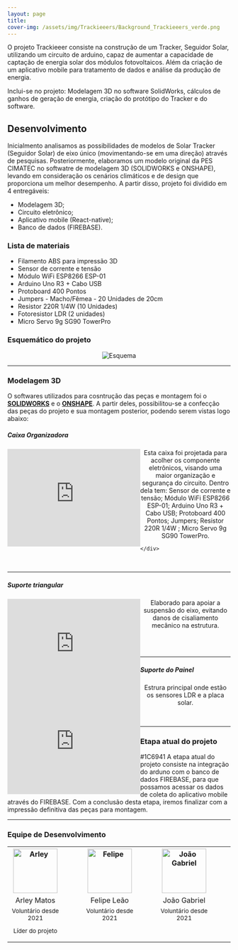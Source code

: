 ```yaml
---
layout: page
title: 
cover-img: /assets/img/Trackieeers/Background_Trackieeers_verde.png
---
```


   O projeto Trackieeer consiste na construção de um Tracker, Seguidor Solar, utilizando um circuito de arduino, capaz de aumentar a capacidade de captação de energia solar dos módulos fotovoltaicos. Além da criação de um aplicativo mobile para tratamento de dados e análise da produção de energia.

   Inclui-se no projeto: Modelagem 3D no software SolidWorks, cálculos de ganhos de geração de energia, criação do protótipo do Tracker e do software.

## Desenvolvimento
   Inicialmento analisamos as possibilidades de modelos de Solar Tracker (Seguidor Solar) de eixo único (movimentando-se em uma direção) através de pesquisas. Posteriormente, elaboramos um modelo original da PES CIMATEC no softwatre de modelagem 3D (SOLIDWORKS e ONSHAPE), levando em consideração os cenários climáticos e de design que proporciona um melhor desempenho. A partir disso, projeto foi dividido em 4 entregáveis: 
   
   * Modelagem 3D; 
   * Circuito eletrônico;
   * Aplicativo mobile (React-native);
   * Banco de dados (FIREBASE). 

### Lista de materiais 

* Filamento ABS para impressão 3D
* Sensor de corrente e tensão
* Módulo WiFi ESP8266 ESP-01
* Arduino Uno R3 + Cabo USB
* Protoboard 400 Pontos
* Jumpers - Macho/Fêmea - 20 Unidades de 20cm
* Resistor 220R 1/4W (10 Unidades)
* Fotoresistor LDR (2 unidades)
* Micro Servo 9g SG90 TowerPro


### Esquemático do projeto

<p style="text-align: center;"> <img src="/assets/img/smart_energy/Equemático_Smart.png" alt="Esquema"/> </p>

---

### Modelagem 3D                   

O softwares utilizados para cosntrução das peças e montagem foi o [**SOLIDWORKS**](https://www.solidworks.com/pt-br) e o [**ONSHAPE**](https://onshape.com/en/). A partir deles, possibilitou-se a confecção das peças do projeto e sua montagem posterior, podendo serem vistas logo abaixo:

##### Caixa Organizadora   
 
<style type="text/css">
  .sketchfab-embed-wrapper iframe{
   float: left;
  } 
  </style>
  
  <style type="text/css">
  .sketchfab-embed-wrapper2 iframe{
   float: left;
  } 
  </style>
  
  <style type="text/css">
  .sketchfab-embed-wrapper3 iframe{
   float: left;
  }  
  </style>
   
   <div class="sketchfab-embed-wrapper"> 
      
   <iframe title="Caixa" frameborder="0" allowfullscreen mozallowfullscreen="true" webkitallowfullscreen="true" allow="autoplay; fullscreen; xr-spatial-tracking" xr-spatial-tracking execution-while-out-of-viewport execution-while-not-rendered web-share width="300" height="220" margin="15" src="https://sketchfab.com/models/69b3af6570604f478b9484e68334d02f/embed?autospin=1&autostart=1&ui_theme=dark"> </iframe>
   
   <p align="justify" style="text-align: center" margin-left="2" > Esta caixa foi projetada para acolher os componente eletrônicos, visando uma maior organização e segurança do circuito. Dentro dela tem: Sensor de corrente e tensão; Módulo WiFi ESP8266 ESP-01; Arduino Uno R3 + Cabo USB; Protoboard 400 Pontos; Jumpers; Resistor 220R 1/4W ; Micro Servo 9g SG90 TowerPro. </p>
   
    </div>  
  
<br>

---
 
##### Suporte triangular 


   <div
   class="sketchfab-embed-wrapper2"> <iframe title="Suporte Triangular" frameborder="0" allowfullscreen mozallowfullscreen="true" webkitallowfullscreen="true" allow="autoplay; fullscreen; xr-spatial-tracking" xr-spatial-tracking execution-while-out-of-viewport execution-while-not-rendered web-share width="300" height="220" margin="15"  src="https://sketchfab.com/models/ef47ce964eb04a20bb9606e5213fcfc8/embed?autospin=1&autostart=1&preload=1&ui_theme=dark"> </iframe> 
   <p  align="justify" style="text-align: center" margin-left="2"> Elaborado para apoiar a suspensão do eixo, evitando danos de cisaliamento mecânico na estrutura. </p>
   <br>
  </div>

<br>

---
  
##### Suporte do Painel
 
 <div class="sketchfab-embed-wrapper3"> <iframe title="SuportePainel" frameborder="0" allowfullscreen mozallowfullscreen="true" webkitallowfullscreen="true" allow="autoplay; fullscreen; xr-spatial-tracking" xr-spatial-tracking execution-while-out-of-viewport execution-while-not-rendered web-share width="300" height="220"  margin-left="5" src="https://sketchfab.com/models/64863a20b9b544eeadbf5f3486f78764/embed?autospin=1&autostart=1&preload=1&ui_theme=dark"> </iframe> 
   
   <p  align="justify" style="text-align: center" margin-left="2"> Estrura principal onde estão os sensores LDR e a placa solar. </p>
   
<br>
   
---
   
### Etapa atual do projeto
   #1C6941
   A etapa atual do projeto consiste na integração do arduno com o banco de dados FIREBASE, para que possamos acessar os dados de coleta do aplicativo mobile através do FIREBASE. Com a conclusão desta etapa, iremos finalizar com a impressão definitiva das peças para montagem.

---
   
### Equipe de Desenvolvimento
<div class="row">
  <div class=" col-xl-auto offset-xl-0 col-lg-4 offset-lg-0">
    <div class="mobile-side-scroller">
      <table class="table-borderless highlight">
          <tr>
            <th><center><img src="{{ 'assets/img/voluntarios/arley_matos.png' | relative_url }}" width="100" alt="Arley" class="img-fluid rounded-circle" /></center></th>
            <th></th>
            <th><center><img src="{{ 'assets/img/voluntarios/felipe_leao.jpg' | relative_url }}" width="100" alt="Felipe" class="img-fluid rounded-circle"/></center></th>
            <th></th>
            <th><center><img src="{{ 'assets/img/voluntarios/joao_gabriel.jpeg' | relative_url }}" width="100" alt="João Gabriel" class="img-fluid rounded-circle"/></center></th>
            <th></th>
          <tr class="font-weight-bolder" style="text-align: center margin-top: 0">
            <td width="25%"><center>Arley Matos</center></td>
            <td></td>
            <td width="25%"><center>Felipe Leão</center></td>
            <td></td>
            <td width="25%"><center>João Gabriel</center></td>
            <td></td>
          <tr style="text-align: center" >
            <td style="vertical-align: top"><small><center>Voluntário desde 2021 <p/> Líder do projeto</center></small></td>
            <td></td>
            <td style="vertical-align: top"><small><center>Voluntário desde 2021</center></small></td>
            <td></td>
            <td style="vertical-align: top"><small><center>Voluntário desde 2021</center></small></td>
            <td></td>



